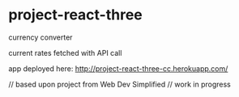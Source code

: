 # project-react-three
currency converter

current rates fetched with API call 

app deployed here: http://project-react-three-cc.herokuapp.com/

// based upon project from Web Dev Simplified
// work in progress
